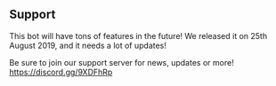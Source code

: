 ## Support

This bot will have tons of features in the future! We released it on 25th August 2019, and it needs a lot of updates!

Be sure to join our support server for news, updates or more! https://discord.gg/9XDFhRp

